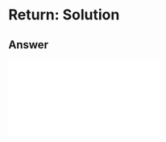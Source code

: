 # Return: Solution

## Answer

<iframe class="u-pad-embed" src="../pads/return-solution/embed/" frameborder="0"></iframe>
